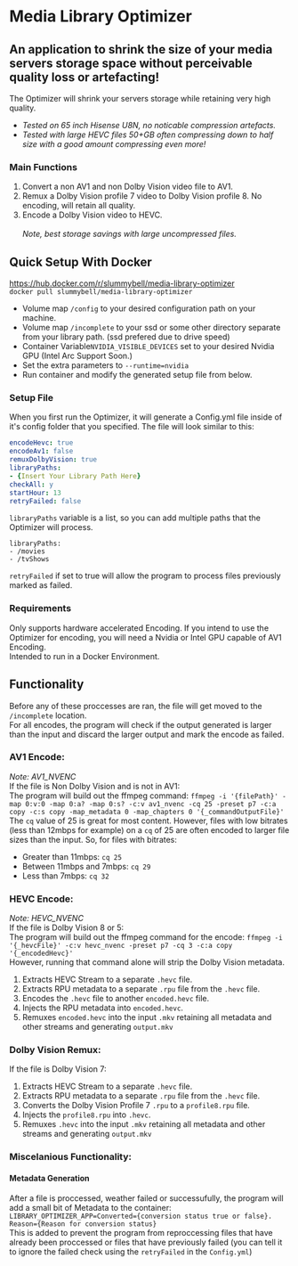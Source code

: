 # Media Library Optimizer

## An application to shrink the size of your media servers storage space without perceivable quality loss or artefacting!

The Optimizer will shrink your servers storage while retaining very high quality.
* *Tested on 65 inch Hisense U8N, no noticable compression artefacts.*
* *Tested with large HEVC files 50+GB often compressing down to half size with a good amount compressing even more!*

### Main Functions
1. Convert a non AV1 and non Dolby Vision video file to AV1.
2. Remux a Dolby Vision profile 7 video to Dolby Vision profile 8. No encoding, will retain all quality.
3. Encode a Dolby Vision video to HEVC.
<br><br>*Note, best storage savings with large uncompressed files.*

## Quick Setup With Docker
<a>https://hub.docker.com/r/slummybell/media-library-optimizer</a>
<br>
`docker pull slummybell/media-library-optimizer`
<br>
* Volume map `/config` to your desired configuration path on your machine.
* Volume map `/incomplete` to your ssd or some other directory separate from your library path. (ssd prefered due to drive speed)
* Container Variable`NVIDIA_VISIBLE_DEVICES` set to your desired Nvidia GPU (Intel Arc Support Soon.)
* Set the extra parameters to `--runtime=nvidia`
* Run container and modify the generated setup file from below.

### Setup File
When you first run the Optimizer, it will generate a Config.yml file inside of it's config folder that you specified.
The file will look similar to this:
```Config.yml
encodeHevc: true
encodeAv1: false
remuxDolbyVision: true
libraryPaths:
- {Insert Your Library Path Here}
checkAll: y
startHour: 13
retryFailed: false
```

`libraryPaths` variable is a list, so you can add multiple paths that the Optimizer will process.
```libraryPathsExample
libraryPaths:
- /movies
- /tvShows
```
`retryFailed` if set to true will allow the program to process files previously marked as failed.

### Requirements
Only supports hardware accelerated Encoding. If you intend to use the Optimizer for encoding, you will need a Nvidia or Intel GPU capable of AV1 Encoding.
<br>
Intended to run in a Docker Environment.

## Functionality
Before any of these proccesses are ran, the file will get moved to the `/incomplete` location.
<br>
For all encodes, the program will check if the output generated is larger than the input and discard the larger output and mark the encode as failed.
### AV1 Encode:
*Note: AV1_NVENC*
<br>
If the file is Non Dolby Vision and is not in AV1:
<br>
The program will build out the ffmpeg command:
`ffmpeg -i '{filePath}' -map 0:v:0 -map 0:a? -map 0:s? -c:v av1_nvenc -cq 25 -preset p7 -c:a copy -c:s copy -map_metadata 0 -map_chapters 0 '{_commandOutputFile}'`
<br>
The `cq` value of 25 is great for most content. However, files with low bitrates (less than 12mbps for example) on a `cq` of 25 are often encoded to larger file sizes than the input. So, for files with bitrates:
* Greater than 11mbps: `cq 25`
* Between 11mbps and 7mbps: `cq 29`
* Less than 7mbps: `cq 32`
### HEVC Encode:
*Note: HEVC_NVENC*
<br>
If the file is Dolby Vision 8 or 5:
<br>
The program will build out the ffmpeg command for the encode:
`ffmpeg -i '{_hevcFile}' -c:v hevc_nvenc -preset p7 -cq 3 -c:a copy '{_encodedHevc}'`
<br>
However, running that command alone will strip the Dolby Vision metadata.
1. Extracts HEVC Stream to a separate `.hevc` file.
2. Extracts RPU metadata to a separate `.rpu` file from the `.hevc` file.
3. Encodes the `.hevc` file to another `encoded.hevc` file.
4. Injects the RPU metadata into `encoded.hevc`.
5. Remuxes `encoded.hevc` into the input `.mkv` retaining all metadata and other streams and generating `output.mkv`

### Dolby Vision Remux:
If the file is Dolby Vision 7:

1. Extracts HEVC Stream to a separate `.hevc` file.
2. Extracts RPU metadata to a separate `.rpu` file from the `.hevc` file.
3. Converts the Dolby Vision Profile 7 `.rpu` to a `profile8.rpu` file.
4. Injects the `profile8.rpu` into `.hevc`.
5. Remuxes `.hevc` into the input `.mkv` retaining all metadata and other streams and generating `output.mkv`
### Miscelanious Functionality:

#### Metadata Generation
After a file is proccessed, weather failed or successufully, the program will add a small bit of Metadata to the container:
<br>
`LIBRARY_OPTIMIZER_APP=Converted={conversion status true or false}. Reason={Reason for conversion status}`
<br>
This is added to prevent the program from reproccessing files that have already been proccessed or files that have previously failed (you can tell it to ignore the failed check using the `retryFailed` in the `Config.yml`)

